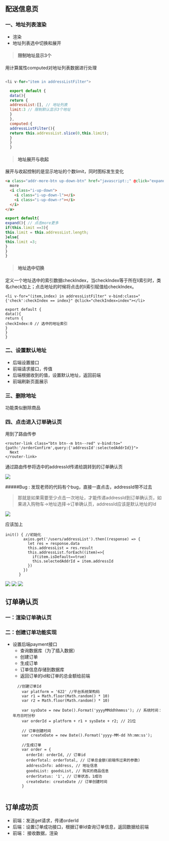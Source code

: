 ## 配送信息页

### 一、地址列表渲染
- 渲染
- 地址列表选中切换和展开

> #### 限制地址显示3个

用计算属性computed对地址列表数据进行处理

```javascript

<li v-for="item in addressListFilter">

  export default {
  data(){
  return {
  addressList:[], // 地址列表
  limit:3 // 限制默认显示3个地址
  }
  },
  computed:{
  addressListFilter(){
  return this.addressList.slice(0,this.limit);
  }
  }
  }

  ```
  > #### 地址展开与收起

  展开与收起控制的是显示地址的个数limit，同时图标发生变化

  ```html
  <a class="addr-more-btn up-down-btn" href="javascript:;" @click="expand" v-bind:class="{'open':limit>3}">
    more
    <i class="i-up-down">
      <i class="i-up-down-l"></i>
      <i class="i-up-down-r"></i>
    </i>
  </a>

  ```
  ```javascript
  export default{
  expand(){ // 点击more更多
  if(this.limit ==3){
  this.limit = this.addressList.length;
  }else{
  this.limit =3;
  }
  }
  }
  ```

  > #### 地址选中切换

  定义一个地址选中的索引数据checkIndex，当checkIndex等于所在li索引时，类名check加上；点击地址的时候将点击的li索引赋值给checkIndex。

  ```
<li v-for="(item,index) in addressListFilter" v-bind:class="{'check':checkIndex == index}" @click="checkIndex=index"></li>

export default {
data(){
return {
checkIndex:0 // 选中的地址索引
}
}
}
```


### 二、设置默认地址
- 后端设置接口
- 前端请求接口，传值
- 后端根据收到的值，设置默认地址，返回前端
- 前端刷新页面展示


### 三、删除地址
功能类似删除商品

### 四、点击进入订单确认页
用到了路由传参
```
<router-link class="btn btn--m btn--red" v-bind:to="{path:'/orderConfirm',query:{'addressId':selectedAddrId}}">
  Next
</router-link>
```
通过路由传参将选中的addressId传递给跳转到的订单确认页

![](https://upload-images.jianshu.io/upload_images/9249356-e11e322cd7d0a681.png?imageMogr2/auto-orient/strip%7CimageView2/2/w/1240)

#####Bug : 发现老师的代码有个bug，直接一直点击，addressId带不过去
>那就是如果需要至少点击一次地址，才能传递addressId到订单确认页，如果进入购物车→地址选择→订单确认页，addressId应该是默认地址的Id

![](https://upload-images.jianshu.io/upload_images/9249356-66ff336d5e404d76.png?imageMogr2/auto-orient/strip%7CimageView2/2/w/1240)

应该加上
```
init() { //初始化
        axios.get('/users/addressList').then((response) => {
          let res = response.data
          this.addressList = res.result
          this.addressList.forEach((item)=>{
            if(item.isDefault==true)
            this.selectedAddrId = item.addressId
          })
        })
      }
```
![](https://upload-images.jianshu.io/upload_images/9249356-ebb1e2ac5710b119.png?imageMogr2/auto-orient/strip%7CimageView2/2/w/1240)
![](https://upload-images.jianshu.io/upload_images/9249356-6f28c9f7d77d1526.png?imageMogr2/auto-orient/strip%7CimageView2/2/w/1240)
![](https://upload-images.jianshu.io/upload_images/9249356-e76132b5b87d4660.png?imageMogr2/auto-orient/strip%7CimageView2/2/w/1240)



## 订单确认页

### 一：渲染订单确认页


### 二：创建订单功能实现

- 设置后端payment接口
  - 查询数据库（为了插入数据）
  - 创建订单
  - 生成订单
  - 订单信息存储到数据库
  - 返回订单的id和订单的总金额给前端
  ```
    //创建订单Id
      var platform = '622' //平台系统架构码
      var r1 = Math.floor(Math.random() * 10)
      var r2 = Math.floor(Math.random() * 10)

      var sysDate = new Date().Format('yyyyMMddhhmmss'); // 系统时间：年月日时分秒
      var orderId = platform + r1 + sysDate + r2; // 21位

      // 订单创建时间
      var createDate = new Date().Format('yyyy-MM-dd hh:mm:ss');

      //生成订单
      var order = {
        orderId: orderId, // 订单id
        orderTotal: orderTotal, // 订单总金额(前端传过来的参数)
        addressInfo: address, // 地址信息
        goodsList: goodsList, // 购买的商品信息
        orderStatus: '1', // 订单状态，1成功
        createDate: createDate // 订单创建时间
      }


  ```

## 订单成功页
- 前端：发送get请求，传递orderId
- 后端：设置订单成功接口，根据订单Id查询订单信息，返回数据给前端
- 前端： 接收数据，渲染